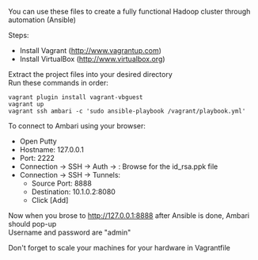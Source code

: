 You can use these files to create a fully functional Hadoop cluster through automation (Ansible)

Steps:

- Install Vagrant (http://www.vagrantup.com)
- Install VirtualBox (http://www.virtualbox.org)

Extract the project files into your desired directory  
Run these commands in order:

```
vagrant plugin install vagrant-vbguest
vagrant up
vagrant ssh ambari -c 'sudo ansible-playbook /vagrant/playbook.yml'
```

To connect to Ambari using your browser:

- Open Putty
- Hostname: 127.0.0.1
- Port: 2222
- Connection -> SSH -> Auth -> <private key for authentication>: Browse for the id_rsa.ppk file
- Connection -> SSH -> Tunnels:
	+ Source Port: 8888
	+ Destination: 10.1.0.2:8080
	+ Click [Add]
	
Now when you brose to http://127.0.0.1:8888 after Ansible is done, Ambari should pop-up  
Username and password are "admin"  

Don't forget to scale your machines for your hardware in Vagrantfile